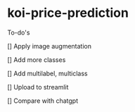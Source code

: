 # koi-price-prediction

To-do's

[] Apply image augmentation

[] Add more classes

[] Add multilabel, multiclass

[] Upload to streamlit

[] Compare with chatgpt
